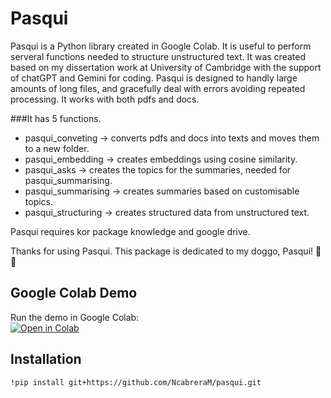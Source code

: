 
# Pasqui

Pasqui is a Python library created in Google Colab. It is useful to perform serveral functions needed to structure unstructured text. It was created based on my dissertation work at University of Cambridge with the support of chatGPT and Gemini for coding.
Pasqui is designed to handly large amounts of long files, and gracefully deal with errors avoiding repeated processing. It works with both pdfs and docs.

###It has 5 functions.
* pasqui_conveting -> converts pdfs and docs into texts and moves them to a new folder.
* pasqui_embedding -> creates embeddings using cosine similarity.
* pasqui_asks -> creates the topics for the summaries, needed for pasqui_summarising.
* pasqui_summarising -> creates summaries based on customisable topics.
* pasqui_structuring -> creates structured data from unstructured text.

Pasqui requires kor package knowledge and google drive.

Thanks for using Pasqui. This package is dedicated to my doggo, Pasqui! 🐶🐾

## Google Colab Demo  
Run the demo in Google Colab:  
[![Open in Colab](https://colab.research.google.com/assets/colab-badge.svg)](https://colab.research.google.com/drive/1BOhuEhxFr-JIVJDLd45YwHBW7HhYWmxg?usp=sharing)

## Installation
```bash
!pip install git+https://github.com/NcabreraM/pasqui.git

